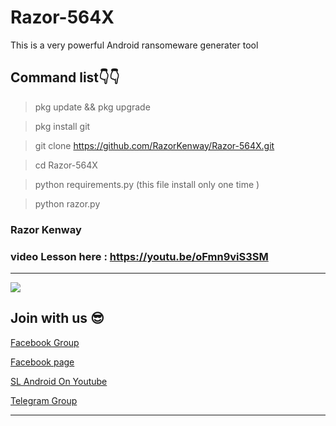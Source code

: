 # Razor-564X
This is a very powerful Android ransomeware generater tool 

## Command list👇👇

> pkg update && pkg upgrade

> pkg install git






> git clone https://github.com/RazorKenway/Razor-564X.git

> cd Razor-564X

> python requirements.py      (this file install only one time )

> python razor.py


### Razor Kenway


### video Lesson here : https://youtu.be/oFmn9viS3SM

<hr colour="Red">

<img src="Razor-564X.png" size ="15">

<br>

## Join with us 😎

<a href="https://www.facebook.com/groups/277920623081269/?ref=share">Facebook Group </a>

<a href="https://www.facebook.com/SLAndroidD/">Facebook page </a>

<a href="https://www.youtube.com/c/SLAndroid"> SL Android On Youtube  </a>

<a href="https://t.me/joinchat/MaJux1c8gdMW2GSqCpEBxQ"> Telegram Group </a>

<hr colour="Red" size="10">

